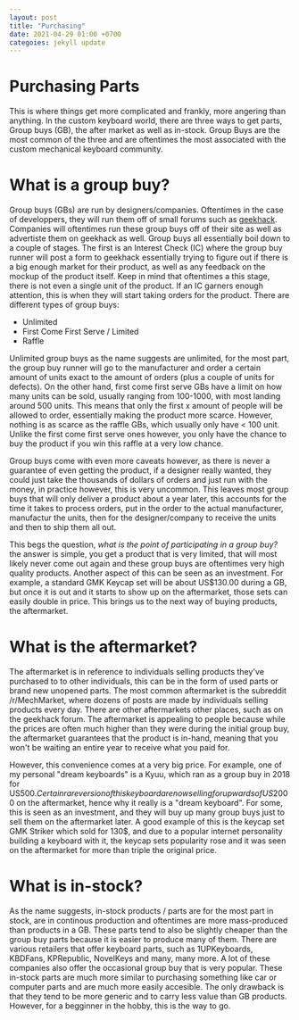 ```yaml
---
layout: post
title: "Purchasing"
date: 2021-04-29 01:00 +0700
categoies: jekyll update
---
```


# Purchasing Parts

This is where things get more complicated and frankly, more angering than anything. In the custom keyboard world, there are three ways to get parts, Group buys (GB), the after market as well as in-stock. Group Buys are the most common of the three and are oftentimes the most associated with the custom mechanical keyboard community.

# What is a group buy?

Group buys (GBs) are run by designers/companies. Oftentimes in the case of developpers, they will run them off of small forums such as [geekhack](https://geekhack.org/). Companies will oftentimes run these group buys off of their site as well as advertiste them on geekhack as well. Group buys all essentially boil down to a couple of stages. The first is an Interest Check (IC) where the group buy runner will post a form to geekhack essentially trying to figure out if there is a big enough market for their product, as well as any feedback on the mockup of the product itself. Keep in mind that oftentimes a this stage, there is not even a single unit of the product. If an IC garners enough attention, this is when they will start taking orders for the product. There are different types of group buys:

- Unlimited
- First Come First Serve / Limited
- Raffle

Unlimited group buys as the name suggests are unlimited, for the most part, the group buy runner will go to the manufacturer and order a certain amount of units exact to the amount of orders (plus a couple of units for defects). On the other hand, first come first serve GBs have a limit on how many units can be sold, usually ranging from 100-1000, with most landing around 500 units. This means that only the first x amount of people will be allowed to order, essentially making the product more scarce. However, nothing is as scarce as the raffle GBs, which usually only have < 100 unit. Unlike the first come first serve ones however, you only have the chance to buy the product if you win this raffle at a very low chance.

Group buys come with even more caveats however, as there is never a guarantee of even getting the product, if a designer really wanted, they could just take the thousands of dollars of orders and just run with the money, in practice however, this is very uncommon. This leaves most group buys that will only deliver a product about a year later, this accounts for the time it takes to process orders, put in the order to the actual manufacturer, manufactur the units, then for the designer/company to receive the units and then to ship them all out.

This begs the question, *what is the point of participating in a group buy?* the answer is simple, you get a product that is very limited, that will most likely never come out again and these group buys are oftentimes very high quality products. Another aspect of this can be seen as an investment. For example, a standard GMK Keycap set will be about US$130.00 during a GB, but once it is out and it starts to show up on the aftermarket, those sets can easily double in price. This brings us to the next way of buying products, the aftermarket.

# What is the aftermarket?

The aftermarket is in reference to individuals selling products they've purchased to to other individuals, this can be in the form of used parts or brand new unopened parts. The most common aftermarket is the subreddit /r/MechMarket, where dozens of posts are made by individuals selling products every day. There are other aftermarkets other places, such as on the geekhack forum. The aftermarket is appealing to people because while the prices are often much higher than they were during the initial group buy, the aftermarket guarantees that the product is in-hand, meaning that you won't be waiting an entire year to receive what you paid for.

However, this convenience comes at a very big price. For example, one of my personal "dream keyboards" is a Kyuu, which ran as a group buy in 2018 for US$500. Certain rare version of this keyboard are now selling for upwards of US$2000 on the aftermarket, hence why it really is a "dream keyboard". For some, this is seen as an investment, and they will buy up many group buys just to sell them on the aftermarket later. A good example of this is the keycap set GMK Striker which sold for 130$, and due to a popular internet personality building a keyboard with it, the keycap sets popularity rose and it was seen on the aftermarket for more than triple the original price.

# What is in-stock?

As the name suggests, in-stock products / parts are for the most part in stock, are in continous production and oftentimes are more mass-produced than products in a GB. These parts tend to also be slightly cheaper than the group buy parts because it is easier to produce many of them. There are various retailers that offer keyboard parts, such as 1UPKeyboards, KBDFans, KPRepublic, NovelKeys and many, many more. A lot of these companies also offer the occasional group buy that is very popular. These in-stock parts are much more similar to purchasing something like car or computer parts and are much more easily accesible. The only drawback is that they tend to be more generic and to carry less value than GB products. However, for a begginner in the hobby, this is the way to go.